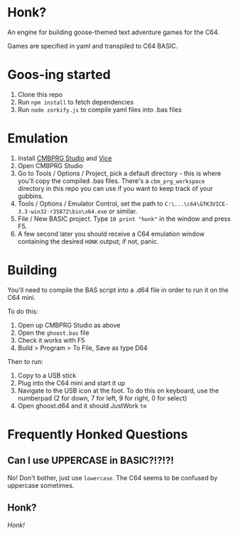 # Honk?

An engine for building goose-themed text adventure games for the C64.

Games are specified in yaml and transpiled to C64 BASIC.

# Goos-ing started

1. Clone this repo
2. Run `npm install` to fetch dependencies
3. Run `node zorkify.js` to compile yaml files into .bas files

# Emulation

1. Install [CMBPRG Studio](https://www.ajordison.co.uk/download.html) and [Vice](http://vice-emu.sourceforge.net/)
2. Open CMBPRG Studio
3. Go to Tools / Options / Project, pick a default directory - this is where you'll copy the compiled .bas files. There's a `cbm_prg_workspace` directory in this repo you can use if you want to keep track of your gubbins.
4. Tools / Options / Emulator Control, set the path to `C:\...\c64\GTK3VICE-3.3-win32-r35872\bin\x64.exe` or similar.
5. File / New BASIC project. Type `10 print "honk"` in the window and press F5.
6. A few second later you should receive a C64 emulation window containing the desired `HONK` output; if not, panic.

# Building
You'll need to compile the BAS script into a .d64 file in order to run it on the C64 mini.

To do this:
1. Open up CMBPRG Studio as above
2. Open the `ghoost.bas` file
3. Check it works with F5
4. Build > Program > To File, Save as type D64

Then to run:

1. Copy to a USB stick
2. Plug into the C64 mini and start it up
3. Navigate to the USB icon at the foot. To do this on keyboard, use the numberpad (2 for down, 7 for left, 9 for right, 0 for select)
4. Open ghoost.d64 and it should JustWork `tm`

# Frequently Honked Questions

## Can I use UPPERCASE in BASIC?!?!?!
No! Don't bother, just use `lowercase`. The C64 seems to be confused by uppercase sometimes.

## Honk?
_Honk!_
